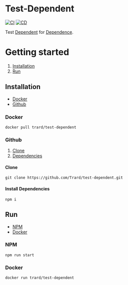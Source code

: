 # Test-Dependent

[![CI](https://github.com/Trard/test-dependent/actions/workflows/CI.yml/badge.svg)](https://github.com/Trard/test-dependent/actions/workflows/CI.yml)
[![CD](https://github.com/Trard/test-dependent/actions/workflows/CD.yml/badge.svg)](https://github.com/Trard/test-dependent/actions/workflows/CD.yml)

Test [Dependent](https://github.com/Trard/test-dependent) for [Dependence](https://github.com/Trard/test-dependence).

# Getting started
  1. [Installation](https://github.com/trard/test-dependent/blob/master/README.md#installation)
  2. [Run](https://github.com/trard/test-dependent/blob/master/README.md#run)

## Installation
  - [Docker](https://github.com/trard/test-dependent/blob/master/README.md#docker)
  - [Github](https://github.com/trard/test-dependent/blob/master/README.md#github)

### Docker
```shell
docker pull trard/test-dependent
```

### Github
1. [Clone](https://github.com/trard/test-dependent/blob/master/README.md#clone)
2. [Dependencies](https://github.com/trard/test-dependent/blob/master/README.md#dependencies)

#### Clone
```shell
git clone https://github.com/Trard/test-dependent.git
```

#### Install Dependencies
```shell
npm i
```

## Run
- [NPM](https://github.com/trard/test-dependent/blob/master/README.md#npm-1)
- [Docker](https://github.com/trard/test-dependent/blob/master/README.md#docker-1)

### NPM
```shell
npm run start
```

### Docker
```shell
docker run trard/test-dependent
```
